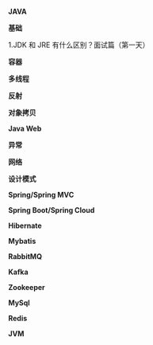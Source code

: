 **JAVA**

**基础**

1.JDK 和 JRE 有什么区别？面试篇（第一天）

**容器**

**多线程**

**反射**

**对象拷贝**

**Java Web**

**异常**

**网络**

**设计模式**

**Spring/Spring MVC**

**Spring Boot/Spring Cloud**

**Hibernate**

**Mybatis**

**RabbitMQ**

**Kafka**

**Zookeeper**

**MySql**

**Redis**

**JVM**
